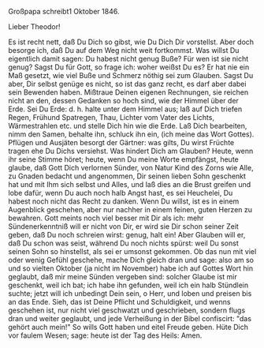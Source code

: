 Großpapa schreibt1 Oktober 1846.

Lieber Theodor!

Es ist recht nett, daß Du Dich so gibst, wie Du Dich Dir vorstellst. Aber doch besorge ich, daß Du auf dem Weg nicht weit fortkommst. Was willst Du eigentlich damit sagen: Du habest nicht genug Buße? Für wen ist sie nicht genug? Sagst Du für Gott, so frage ich: woher weißst Du es? Er hat nie ein Maß gesetzt, wie viel Buße und Schmerz nöthig sei zum Glauben. Sagst Du aber, Dir selbst genüge es nicht, so ist das ganz recht, es darf aber dabei sein Bewenden haben. Mißtraue Deinen eigenen Rechnungen, sie reichen nicht an den, dessen Gedanken so hoch sind, wie der Himmel über der Erde. Sei Du Erde: d. h. halte unter dem Himmel aus; laß auf Dich triefen Regen, Frühund Spatregen, Thau, Lichter vom Vater des Lichts, Wärmestrahlen etc. und stelle Dich hin wie die Erde. Laß Dich bearbeiten, nimm den Samen, behalte ihn, schluck ihn ein, (ich meine das Wort Gottes). Pflügen und Ausjäten besorgt der Gärtner: was gilts, Du wirst Früchte tragen ehe Du Dichs versiehst. Was hindert Dich am Glauben? Heute, wenn ihr seine Stimme höret; heute, wenn Du meine Worte empfängst, heute glaube, daß Gott Dich verlornen Sünder, von Natur Kind des Zorns wie Alle, zu Gnaden bedacht und angenommen, Dir seinen lieben Sohn geschenkt hat und mit Ihm sich selbst und Alles, und laß dies an die Brust greifen und lobe dafür, wenn Du auch noch halb Angst hast, es sei Heuchelei, Du habest noch nicht das Recht zu danken. Wenn Du willst, ist es in einem Augenblick geschehen, aber nur nachher in einem feinen, guten Herzen zu bewahren. Gott meints noch viel besser mit Dir als ich: mehr Sündenerkenntniß will er nicht von Dir, er wird sie Dir schon seiner Zeit geben, daß Du noch schreien wirst: genug, halt ein! Aber Glauben will er, daß Du schon was seist, während Du noch nichts spürst: weil Du sonst seinen Sohn so hinstellst, als sei er umsonst gekommen. Ob das nun mit viel oder wenig Gefühl geschehe, mache Dich gleich dran und sage: also am so und so vielten Oktober (ja nicht im November) habe ich auf Gottes Wort hin geglaubt, daß mir meine Sünden vergeben sind: solcher Glaube ist mir geschenkt, weil ich bat; ich habe ihn gefunden, weil ich ein halb Stündlein suchte; jetzt will ich unbedingt Dein sein, o Herr, und loben und preisen bis an das Ende. Sieh, das ist Deine Pflicht und Schuldigkeit, und wenns geschehen ist, nur nicht viel geschwatzt und geschrieben, sondern flugs dran und weiter geglaubt, und jede Verheißung in der Bibel confiscirt: "das gehört auch mein!" So wills Gott haben und eitel Freude geben. Hüte Dich vor faulem Wesen; sage: heute ist der Tag des Heils: Amen. 
